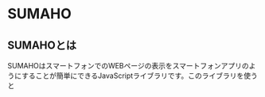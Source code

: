 # SUMAHO

## SUMAHOとは
SUMAHOはスマートフォンでのWEBページの表示をスマートフォンアプリのようにすることが簡単にできるJavaScriptライブラリです。このライブラリを使うと